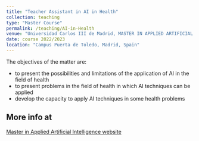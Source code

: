 ```yaml
---
title: "Teacher Assistant in AI in Health"
collection: teaching
type: "Master Course"
permalink: /teaching/AI-in-Health
venue: "Universidad Carlos III de Madrid, MASTER IN APPLIED ARTIFICIAL INTELLIGENCE"
date: course 2022/2023
location: "Campus Puerta de Toledo, Madrid, Spain"
---
```


The objectives of the matter are: 
- to present the possibilities and limitations of the application of AI in the field of health 
- to present problems in the field of health in which AI techniques can be applied
- develop the capacity to apply AI techniques in some health problems

More info at 
------
[Master in Applied Artificial Intelligence website](https://www.uc3m.es/master/applied-artificial-intelligence)
